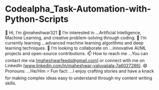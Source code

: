 # Codealpha_Task-Automation-with-Python-Scripts
👋 Hi, I’m @maheshwar321 👀 I’m interested in ...Artificial Intelligence, Machine Learning, and creative problem-solving through coding. 🌱 I’m currently learning ...advanced machine learning algorithms and deep learning techniques. 💞️ I’m looking to collaborate on ...innovative AI/ML projects and open-source contributions. 📫 How to reach me ...You can contact me via [maheshwarfeeds@gmail.com] or connect with me on LinkedIn [www.linkedin.com/in/maheshwar-valuvajjala-7a6027286]. 😄 Pronouns: ...He/Him ⚡ Fun fact: ...I enjoy crafting stories and have a knack for making complex ideas easy to understand through my content writing skills.
